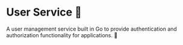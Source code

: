 # User Service 🚀

A user management service built in Go to provide authentication and authorization functionality for applications. 🔐

